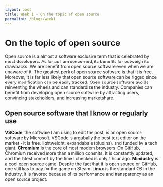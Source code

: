 ```yaml
---
layout: post
title: Week 1 - On the topic of open source
permalink: /blogs/week1
---
```


# On the topic of open source
Open source is a almost a software exclusive term that is celebrated by most developers. As far as I am concerned, its benefits far outweigh its drawbacks. We are benefit from open source software even when we are unaware of it. The greatest perk of open source software is that it is free. Moreover, it is far less likely that open source software can be rigged since every modification can be easily tracked. Open source software avoids reinventing the wheels and can standardize the industry. Companies can benefit from developing open source software by attracting users, convincing stakeholders, and increasing marketshare.

## Open source software that I know or regularly use
**VSCode**, the software I am using to edit the post, is an open source software by Microsoft. VSCode is argubally the best text editor on the market - it is free, lightweight, expandabale (plugins), and funded by a tech giant. **Chromium** is the core of most modern browsers. On GitHub, Chromium received more than a million commits. It is constantly updated, and the latest commit by the time I checked is only 1 hour ago. **Mindustry** is a cool open source game. Despite the fact that it is open source on GitHub, one still has to pay for the game on Steam. **Linux** is the standard OS in the industry. It is favored because of its performance and transparency as an open source project.
